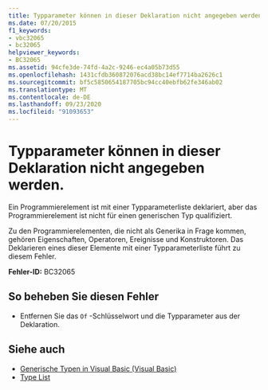 ```yaml
---
title: Typparameter können in dieser Deklaration nicht angegeben werden.
ms.date: 07/20/2015
f1_keywords:
- vbc32065
- bc32065
helpviewer_keywords:
- BC32065
ms.assetid: 94cfe3de-74fd-4a2c-9246-ec4a05b73d55
ms.openlocfilehash: 1431cfdb360872076acd38bc14ef7714ba2626c1
ms.sourcegitcommit: bf5c5850654187705bc94cc40ebfb62fe346ab02
ms.translationtype: MT
ms.contentlocale: de-DE
ms.lasthandoff: 09/23/2020
ms.locfileid: "91093653"
---
```

# <a name="type-parameters-cannot-be-specified-on-this-declaration"></a>Typparameter können in dieser Deklaration nicht angegeben werden.

Ein Programmierelement ist mit einer Typparameterliste deklariert, aber das Programmierelement ist nicht für einen generischen Typ qualifiziert.  
  
 Zu den Programmierelementen, die nicht als Generika in Frage kommen, gehören Eigenschaften, Operatoren, Ereignisse und Konstruktoren. Das Deklarieren eines dieser Elemente mit einer Typparameterliste führt zu diesem Fehler.  
  
 **Fehler-ID:** BC32065  
  
## <a name="to-correct-this-error"></a>So beheben Sie diesen Fehler  
  
- Entfernen Sie das `Of` -Schlüsselwort und die Typparameter aus der Deklaration.  
  
## <a name="see-also"></a>Siehe auch

- [Generische Typen in Visual Basic (Visual Basic)](../programming-guide/language-features/data-types/generic-types.md)
- [Type List](../language-reference/statements/type-list.md)
